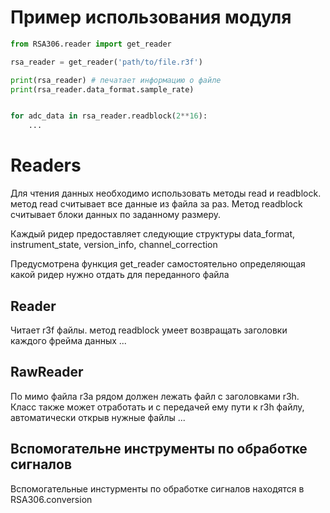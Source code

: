 # Пример использования модуля

```python
from RSA306.reader import get_reader

rsa_reader = get_reader('path/to/file.r3f')

print(rsa_reader) # печатает информацию о файле
print(rsa_reader.data_format.sample_rate)


for adc_data in rsa_reader.readblock(2**16):
    ...
```

# Readers
Для чтения данных необходимо использовать методы read и readblock.
метод read считывает все данные из файла за раз. Метод readblock считывает 
блоки данных по заданному размеру.

Каждый ридер предоставляет следующие структуры data_format, instrument_state, version_info, channel_correction

Предусмотрена функция get_reader самостоятельно определяющая какой ридер нужно отдать для переданного файла
## Reader
Читает r3f файлы. метод readblock умеет возвращать заголовки каждого фрейма данных
...
## RawReader
По мимо файла r3a рядом должен лежать файл с заголовками r3h. Класс также может отработать и с передачей ему пути к 
r3h файлу, автоматически открыв нужные файлы 
...
## Вспомогательне инструменты по обработке сигналов
Вспомогательные инстурменты по обработке сигналов находятся в RSA306.conversion